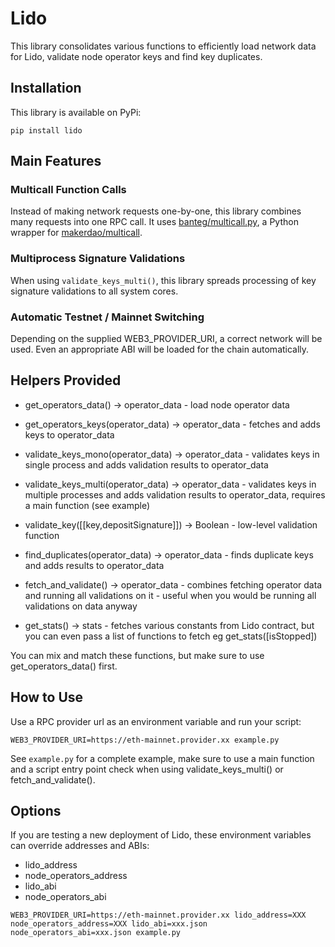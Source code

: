 # Lido

This library consolidates various functions to efficiently load network data for Lido, validate node operator keys and find key duplicates.

## Installation

This library is available on PyPi:

`pip install lido`

## Main Features

### Multicall Function Calls

Instead of making network requests one-by-one, this library combines many requests into one RPC call. It uses [banteg/multicall.py](https://github.com/banteg/multicall.py), a Python wrapper for [makerdao/multicall](https://github.com/makerdao/multicall).

### Multiprocess Signature Validations

When using `validate_keys_multi()`, this library spreads processing of key signature validations to all system cores.

### Automatic Testnet / Mainnet Switching

Depending on the supplied WEB3_PROVIDER_URI, a correct network will be used. Even an appropriate ABI will be loaded for the chain automatically.

## Helpers Provided

- get_operators_data() -> operator_data - load node operator data

- get_operators_keys(operator_data) -> operator_data - fetches and adds keys to operator_data
- validate_keys_mono(operator_data) -> operator_data - validates keys in single process and adds validation results to operator_data
- validate_keys_multi(operator_data) -> operator_data - validates keys in multiple processes and adds validation results to operator_data, requires a main function (see example)
- validate_key([[key,depositSignature]]) -> Boolean - low-level validation function
- find_duplicates(operator_data) -> operator_data - finds duplicate keys and adds results to operator_data

- fetch_and_validate() -> operator_data - combines fetching operator data and running all validations on it - useful when you would be running all validations on data anyway

- get_stats() -> stats - fetches various constants from Lido contract, but you can even pass a list of functions to fetch eg get_stats([isStopped])

You can mix and match these functions, but make sure to use get_operators_data() first.

## How to Use

Use a RPC provider url as an environment variable and run your script:

`WEB3_PROVIDER_URI=https://eth-mainnet.provider.xx example.py`

See `example.py` for a complete example, make sure to use a main function and a script entry point check when using validate_keys_multi() or fetch_and_validate().

## Options

If you are testing a new deployment of Lido, these environment variables can override addresses and ABIs:

- lido_address
- node_operators_address
- lido_abi
- node_operators_abi

`WEB3_PROVIDER_URI=https://eth-mainnet.provider.xx lido_address=XXX node_operators_address=XXX lido_abi=xxx.json node_operators_abi=xxx.json example.py`
